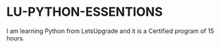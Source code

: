 # LU-PYTHON-ESSENTIONS
I am learning Python from LetsUpgrade and it is a Certified program of 15 hours.
